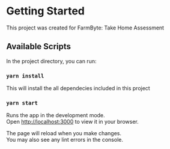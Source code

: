 # Getting Started

This project was created for FarmByte: Take Home Assessment

## Available Scripts

In the project directory, you can run:

### `yarn install`

This will install the all dependecies included in this project

### `yarn start`

Runs the app in the development mode.\
Open [http://localhost:3000](http://localhost:3000) to view it in your browser.

The page will reload when you make changes.\
You may also see any lint errors in the console.